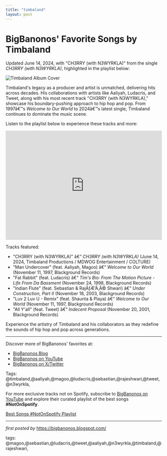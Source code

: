 ```yaml
---
title: "timbaland"
layout: post
---
```

<div class="post-title"> <h1>BigBanonos' Favorite Songs by Timbaland</h1>
</div>
<p>Updated June 14, 2024, with "CH3RRY (with N3WYRKLA)" from the single <i>CH3RRY (with N3WYRKLA)</i>, highlighted in the playlist below:</p>
<div class="post-image"> <img src="https://anthementertainment.com/wp-content/uploads/2024/02/Anthem_Entertainment_Artist_Timbaland_Scaled_Scaled.jpg" alt="Timbaland Album Cover">
</div>
<p>Timbaland's legacy as a producer and artist is unmatched, delivering hits across decades. His collaborations with artists like Aaliyah, Ludacris, and Tweet, along with his most recent track "CH3RRY (with N3WYRKLA)," showcase his boundary-pushing approach to hip hop and pop. From 1997â€™s <i>Welcome to Our World</i> to 2024â€™s latest single, Timbaland continues to dominate the music scene.</p>
<p>Listen to the playlist below to experience these tracks and more:</p>
<div class="spotify-embed"> <iframe src="https://open.spotify.com/embed/playlist/5AnhrTOJIOVeu87oQnccM9?utm_source=generator" width="100%" height="352" frameBorder="0" allowfullscreen="" allow="autoplay; clipboard-write; encrypted-media; fullscreen; picture-in-picture" loading="lazy"></iframe>
</div>
<p>Tracks featured:</p>
<ul> <li>"CH3RRY (with N3WYRKLA)" â€“ <i>CH3RRY (with N3WYRKLA)</i> (June 14, 2024, Timbaland Productions / MDWOG Entertainment / COLTURE)</li> <li>"Man Undercover" (feat. Aaliyah, Magoo) â€“ <i>Welcome to Our World</i> (November 11, 1997, Blackground Records)</li> <li>"Fat Rabbit" (feat. Ludacris) â€“ <i>Tim's Bio: From The Motion Picture - Life From Da Bassment</i> (November 24, 1998, Blackground Records)</li> <li>"Indian Flute" (feat. Sebastian & RajÃƒÆ’Ã‚Â© Shwari) â€“ <i>Under Construction, Part II</i> (November 18, 2003, Blackground Records)</li> <li>"Luv 2 Luv U - Remix" (feat. Shaunta & Playa) â€“ <i>Welcome to Our World</i> (November 11, 1997, Blackground Records)</li> <li>"All Y'all" (feat. Tweet) â€“ <i>Indecent Proposal</i> (November 20, 2001, Blackground Records)</li>
</ul>
<p>Experience the artistry of Timbaland and his collaborators as they redefine the sounds of hip hop and pop across generations.</p>
<hr>
<div class="post-footer"> <p>Discover more of BigBanonos' favorites at:</p> <ul> <li><a href="https://bigbanonos.blogspot.com/" target="_blank">BigBanonos Blog</a></li> <li><a href="https://www.youtube.com/@BigBanonos" target="_blank">BigBanonos on YouTube</a></li> <li><a href="https://x.com/bigbanonos" target="_blank">BigBanonos on X/Twitter</a></li> </ul>
</div>
<div class="post-tags"> Tags: @timbaland,@aaliyah,@magoo,@ludacris,@sebastian,@rajeshwari,@tweet,@n3wyrkla,
</div>


<!--Subscribe and Playlist Links-->
<div>
    <p>For more exclusive tracks not on Spotify, subscribe to <a href="https://www.youtube.com/@BigBanonos" target="_blank">BigBanonos on YouTube</a> and explore their curated playlist of the best songs <strong>#NotOnSpotify</strong>.</p>
    <p><a href="https://www.youtube.com/playlist?list=PLtuNtuTatqI0kFahUCbtbfenC_ET5O_tr" target="_blank">Best Songs #NotOnSpotify Playlist<br /></a></p></div>

<hr />

<p><em>first posted by</em> <a href="https://bigbanonos.blogspot.com/" rel="noopener" target="_new">https://bigbanonos.blogspot.com/</a></p>

<p>tags: @magoo,@sebastian,@ludacris,@tweet,@aaliyah,@n3wyrkla,@timbaland,@rajeshwari,</p>
